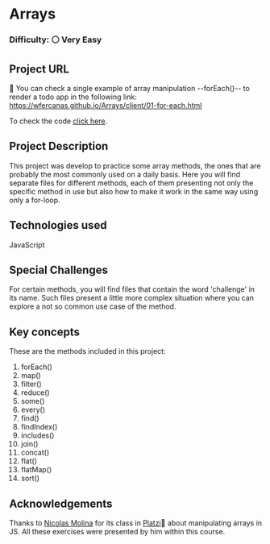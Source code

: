 # Arrays

### Difficulty: ⚪ Very Easy

## Project URL

🚀 You can check a single example of array manipulation --forEach()-- to render a todo app in the following link: https://wfercanas.github.io/Arrays/client/01-for-each.html

To check the code [click here](https://github.com/wfercanas/Arrays/blob/main/server/01-for-each-challenge.js).

## Project Description

This project was develop to practice some array methods, the ones that are probably the most commonly used on a daily basis.
Here you will find separate files for different methods, each of them presenting not only the specific method in use but also how to make it work in the same way using only a for-loop.

## Technologies used

JavaScript

## Special Challenges

For certain methods, you will find files that contain the word 'challenge' in its name. Such files present a little more complex situation where you can explore a not so common use case of the method.

## Key concepts

These are the methods included in this project:

1. forEach()
2. map()
3. filter()
4. reduce()
5. some()
6. every()
7. find()
8. findIndex()
9. includes()
10. join()
11. concat()
12. flat()
13. flatMap()
14. sort()

## Acknowledgements

Thanks to [Nicolas Molina](https://twitter.com/nicobytes) for its class in [Platzi](https://twitter.com/platzi)💚 about manipulating arrays in JS. All these exercises were presented by him within this course.
